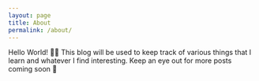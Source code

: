 ```yaml
---
layout: page
title: About
permalink: /about/
---
```


Hello World! 👋🏼 This blog will be used to keep track of various things that I learn and whatever I find interesting. Keep an eye out for more posts coming soon 🙂 


[jekyll-organization]: https://github.com/jekyll
